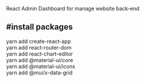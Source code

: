 React Admin Dashboard for manage website back-end

#install packages
-------------------
yarn add create-react-app <br />
yarn add react-router-dom <br />
yarn add react-chart-editor <br />
yarn add @material-ui/core<br />
yarn add @material-ui/icons<br />
yarn add @mui/x-data-grid<br />




